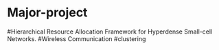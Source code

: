# Major-project
#Hierarchical Resource Allocation Framework for Hyperdense Small-cell Networks.
#Wireless Communication
#clustering
